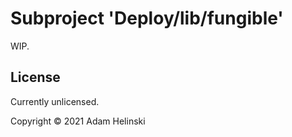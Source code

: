 # Subproject 'Deploy/lib/fungible'

WIP.


## License

Currently unlicensed.

Copyright © 2021 Adam Helinski
